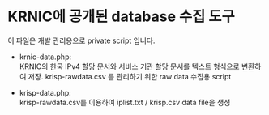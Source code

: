 KRNIC에 공개된 database 수집 도구
===

이 파일은 개발 관리용으로 private script 입니다.

* krnic-data.php:  
KRNIC의 한국 IPv4 할당 문서와 서비스 기관 할당 문서를 텍스트 형식으로 변환하여
저장. krisp-rawdata.csv 를 관리하기 위한 raw data 수집용 script

* krisp-data.php:  
krisp-rawdata.csv를 이용하여 iplist.txt / krisp.csv data file을 생성
